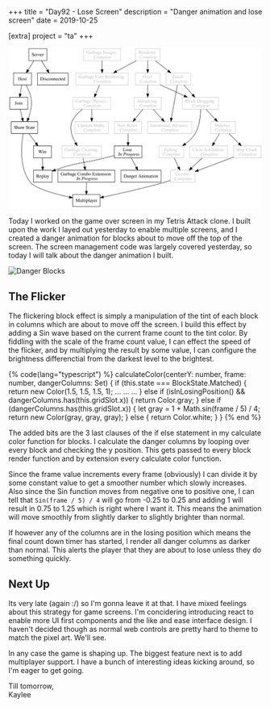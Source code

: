 +++
title = "Day92 - Lose Screen"
description = "Danger animation and lose screen"
date = 2019-10-25

[extra]
project = "ta"
+++

![Todo](./todo.svg)

Today I worked on the game over screen in my Tetris Attack clone. I built upon the work I layed out yesterday to enable
multiple screens, and I created a danger animation for blocks about to move off the top of the screen. The screen
management code was largely covered yesterday, so today I will talk about the danger animation I built.

![Danger Blocks](./DangerBlocks.gif)

## The Flicker

The flickering block effect is simply a manipulation of the tint of each block in columns which are about to move off
the screen. I build this effect by adding a Sin wave based on the current frame count to the tint color. By fiddling
with the scale of the frame count value, I can effect the speed of the flicker, and by multiplying the result by some
value, I can configure the brightness differenctial from the darkest level to the brightest.

{% code(lang="typescript") %}
  calculateColor(centerY: number, frame: number, dangerColumns: Set<number>) {
    if (this.state === BlockState.Matched) {
      return new Color(1.5, 1.5, 1.5, 1);
      ...
      ...
      ...
    } else if (isInLosingPosition() && dangerColumns.has(this.gridSlot.x)) {
      return Color.gray;
    } else if (dangerColumns.has(this.gridSlot.x)) {
      let gray = 1 + Math.sin(frame / 5) / 4;
      return new Color(gray, gray, gray);
    } else {
      return Color.white;
    }
  }
{% end %}

The added bits are the 3 last clauses of the if else statement in my calculate color function for blocks. I calculate
the danger columns by looping over every block and checking the y position. This gets passed to every block render
function and by extension every calculate color function.

Since the frame value increments every frame (obviously) I can divide it by some constant value to get a smoother number
which slowly increases. Also since the Sin function moves from negative one to positive one, I can tell that 
`Sin(frame / 5) / 4` will go from -0.25 to 0.25 and adding 1 will result in 0.75 to 1.25 which is right where I want it. 
This means the animation will move smoothly from slightly darker to slightly brighter than normal.

If however any of the columns are in the losing position which means the final count down timer has started, I render
all danger columns as darker than normal. This alerts the player that they are about to lose unless they do something
quickly.

## Next Up

Its very late (again :/) so I'm gonna leave it at that. I have mixed feelings about this strategy for game screens. I'm
concidering introducing react to enable more UI first components and the like and ease interface design. I haven't
decided though as normal web controls are pretty hard to theme to match the pixel art. We'll see.

In any case the game is shaping up. The biggest feature next is to add multiplayer support. I have a bunch of
interesting ideas kicking around, so I'm eager to get going.

Till tomorrow,  
Kaylee

